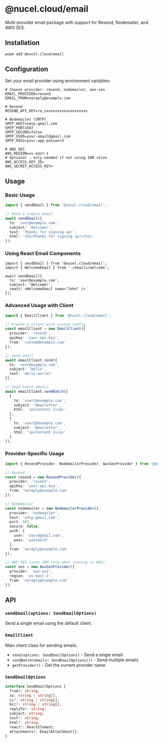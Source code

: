 # @nucel.cloud/email

Multi-provider email package with support for Resend, Nodemailer, and AWS SES.

## Installation

```bash
pnpm add @nucel.cloud/email
```

## Configuration

Set your email provider using environment variables:

```env
# Choose provider: resend, nodemailer, aws-ses
EMAIL_PROVIDER=resend
EMAIL_FROM=noreply@example.com

# Resend
RESEND_API_KEY=re_xxxxxxxxxxxxxxxxxxxx

# Nodemailer (SMTP)
SMTP_HOST=smtp.gmail.com
SMTP_PORT=587
SMTP_SECURE=false
SMTP_USER=your-email@gmail.com
SMTP_PASS=your-app-password

# AWS SES
AWS_REGION=us-east-1
# Optional - only needed if not using IAM roles
AWS_ACCESS_KEY_ID=
AWS_SECRET_ACCESS_KEY=
```

## Usage

### Basic Usage

```typescript
import { sendEmail } from '@nucel.cloud/email';

// Send a simple email
await sendEmail({
  to: 'user@example.com',
  subject: 'Welcome!',
  text: 'Thanks for signing up!',
  html: '<h1>Thanks for signing up!</h1>'
});
```

### Using React Email Components

```tsx
import { sendEmail } from '@nucel.cloud/email';
import { WelcomeEmail } from './emails/welcome';

await sendEmail({
  to: 'user@example.com',
  subject: 'Welcome!',
  react: <WelcomeEmail name="John" />
});
```

### Advanced Usage with Client

```typescript
import { EmailClient } from '@nucel.cloud/email';

// Create a client with custom config
const emailClient = new EmailClient({
  provider: 'resend',
  apiKey: 'your-api-key',
  from: 'custom@example.com'
});

// Send email
await emailClient.send({
  to: 'user@example.com',
  subject: 'Hello',
  text: 'Hello world!'
});

// Send batch emails
await emailClient.sendBatch([
  {
    to: 'user1@example.com',
    subject: 'Newsletter',
    html: '<p>Content 1</p>'
  },
  {
    to: 'user2@example.com',
    subject: 'Newsletter',
    html: '<p>Content 2</p>'
  }
]);
```

### Provider-Specific Usage

```typescript
import { ResendProvider, NodemailerProvider, AwsSesProvider } from '@nucel.cloud/email';

// Resend
const resend = new ResendProvider({
  provider: 'resend',
  apiKey: 'your-api-key',
  from: 'noreply@example.com'
});

// Nodemailer
const nodemailer = new NodemailerProvider({
  provider: 'nodemailer',
  host: 'smtp.gmail.com',
  port: 587,
  secure: false,
  auth: {
    user: 'user@gmail.com',
    pass: 'password'
  },
  from: 'noreply@example.com'
});

// AWS SES (uses IAM role when running in AWS)
const ses = new AwsSesProvider({
  provider: 'aws-ses',
  region: 'us-east-1',
  from: 'noreply@example.com'
});
```

## API

### `sendEmail(options: SendEmailOptions)`

Send a single email using the default client.

### `EmailClient`

Main client class for sending emails.

- `send(options: SendEmailOptions)` - Send a single email
- `sendBatch(emails: SendEmailOptions[])` - Send multiple emails
- `getProvider()` - Get the current provider name

### `SendEmailOptions`

```typescript
interface SendEmailOptions {
  from?: string;
  to: string | string[];
  cc?: string | string[];
  bcc?: string | string[];
  replyTo?: string;
  subject: string;
  text?: string;
  html?: string;
  react?: ReactElement;
  attachments?: EmailAttachment[];
}
```